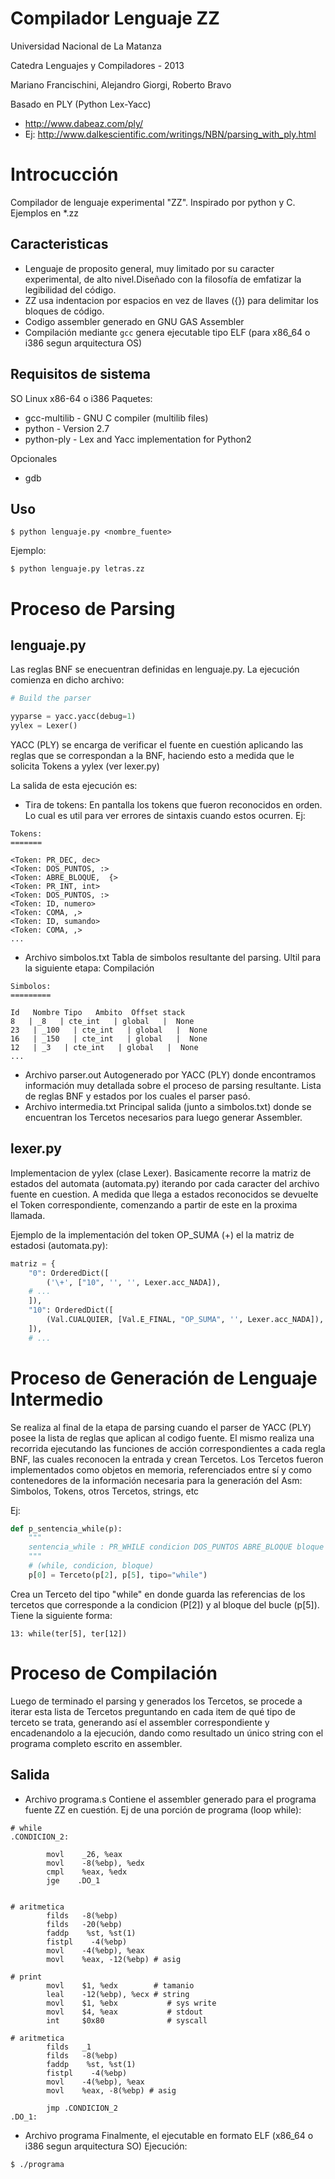 Compilador Lenguaje ZZ
======================

Universidad Nacional de La Matanza

Catedra Lenguajes y Compiladores - 2013

Mariano Francischini, Alejandro Giorgi, Roberto Bravo


Basado en PLY (Python Lex-Yacc)

* http://www.dabeaz.com/ply/
* Ej: http://www.dalkescientific.com/writings/NBN/parsing_with_ply.html


Introcucción
============
Compilador de lenguaje experimental "ZZ". Inspirado por python y C. Ejemplos en \*.zz

Caracteristicas
---------------
* Lenguaje de proposito general, muy limitado por su caracter experimental, de alto nivel.Diseñado con la filosofía de emfatizar la legibilidad del código.
* ZZ usa indentacion por espacios en vez de llaves ({}) para delimitar los bloques de código. 
* Codigo assembler generado en GNU GAS Assembler
* Compilación mediante `gcc` genera ejecutable tipo ELF (para x86_64 o i386 segun arquitectura OS)



Requisitos de sistema
---------------------

SO Linux x86-64 o i386
Paquetes:
* gcc-multilib - GNU C compiler (multilib files)
* python - Version 2.7
* python-ply - Lex and Yacc implementation for Python2

Opcionales
* gdb

Uso
---


```
$ python lenguaje.py <nombre_fuente>
```

Ejemplo:

```
$ python lenguaje.py letras.zz
```

Proceso de Parsing
==================


lenguaje.py
-----------

Las reglas BNF se enecuentran definidas en lenguaje.py. La ejecución comienza en dicho archivo:

```python
# Build the parser

yyparse = yacc.yacc(debug=1)
yylex = Lexer()
```
YACC (PLY) se encarga de verificar el fuente en cuestión aplicando las reglas que se correspondan a la BNF, haciendo esto a medida que le solicita Tokens a yylex (ver lexer.py)

La salida de esta ejecución es:
* Tira de tokens:
    En pantalla los tokens que fueron reconocidos en orden. Lo cual es util para ver errores de sintaxis cuando estos ocurren. Ej:
```
Tokens:
=======

<Token: PR_DEC, dec>
<Token: DOS_PUNTOS, :>
<Token: ABRE_BLOQUE,  {>
<Token: PR_INT, int>
<Token: DOS_PUNTOS, :>
<Token: ID, numero>
<Token: COMA, ,>
<Token: ID, sumando>
<Token: COMA, ,>
...
```
* Archivo simbolos.txt
    Tabla de simbolos resultante del parsing. Ultil para la siguiente etapa: Compilación
```
Simbolos:
=========

Id   Nombre Tipo   Ambito  Offset stack
8   | _8   | cte_int   | global   |  None
23   | _100   | cte_int   | global   |  None
16   | _150   | cte_int   | global   |  None
12   | _3   | cte_int   | global   |  None
...
```
* Archivo parser.out
    Autogenerado por YACC (PLY) donde encontramos información muy detallada sobre el proceso de parsing resultante. Lista de reglas BNF y estados por los cuales el parser pasó.
* Archivo intermedia.txt
    Principal salida (junto a simbolos.txt) donde se encuentran los Tercetos necesarios para luego generar Assembler.

lexer.py
--------
Implementacion de yylex (clase Lexer).
Basicamente recorre la matriz de estados del automata (automata.py) iterando por cada caracter del archivo fuente en cuestion. A medida que llega a estados reconocidos se devuelte el Token correspondiente, comenzando a partir de este en la proxima llamada.

Ejemplo de la implementación del token OP_SUMA (+) el la matriz de estadosi (automata.py):
```python
matriz = {
    "0": OrderedDict([
        ('\+', ["10", '', '', Lexer.acc_NADA]),
    # ...
    ]),
    "10": OrderedDict([
        (Val.CUALQUIER, [Val.E_FINAL, "OP_SUMA", '', Lexer.acc_NADA]),
    ]),
    # ...
```



Proceso de Generación de Lenguaje Intermedio
============================================

Se realiza al final de la etapa de parsing cuando el parser de YACC (PLY) posee la lista de reglas que aplican al codigo fuente. El mismo realiza una recorrida ejecutando las funciones de acción correspondientes a cada regla BNF, las cuales reconocen la entrada y crean Tercetos.
Los Tercetos fueron implementados como objetos en memoria, referenciados entre sí y como contenedores de la información necesaria para la generación del Asm: Simbolos, Tokens, otros Tercetos, strings, etc

Ej:

```python
def p_sentencia_while(p):
    """
    sentencia_while : PR_WHILE condicion DOS_PUNTOS ABRE_BLOQUE bloque CIERRA_BLOQUE
    """
    # (while, condicion, bloque)
    p[0] = Terceto(p[2], p[5], tipo="while")
```

Crea un Terceto del tipo "while" en donde guarda las referencias de los tercetos que corresponde a la condicion (P[2]) y al bloque del bucle (p[5]). Tiene la siguiente forma:

```
13: while(ter[5], ter[12])
```

Proceso de Compilación
======================

Luego de terminado el parsing y generados los Tercetos, se procede a iterar esta lista de Tercetos preguntando en cada item de qué tipo de terceto se trata, generando así el assembler correspondiente y encadenandolo a la ejecución, dando como resultado un único string con el programa completo escrito en assembler.

Salida
------

* Archivo programa.s
    Contiene el assembler generado para el programa fuente ZZ en cuestión. Ej de una porción de programa (loop while):
```
# while
.CONDICION_2:
    
        movl    _26, %eax
        movl    -8(%ebp), %edx
        cmpl    %eax, %edx
        jge    .DO_1

    
# aritmetica
        filds   -8(%ebp)
        filds   -20(%ebp)
        faddp    %st, %st(1)
        fistpl    -4(%ebp)
        movl    -4(%ebp), %eax
        movl    %eax, -12(%ebp) # asig

# print
        movl    $1, %edx        # tamanio
        leal    -12(%ebp), %ecx # string
        movl    $1, %ebx           # sys write
        movl    $4, %eax           # stdout
        int     $0x80              # syscall

# aritmetica
        filds   _1  
        filds   -8(%ebp)
        faddp    %st, %st(1)
        fistpl    -4(%ebp)
        movl    -4(%ebp), %eax
        movl    %eax, -8(%ebp) # asig

        jmp .CONDICION_2
.DO_1:

```

* Archivo programa
    Finalmente, el ejecutable en formato ELF (x86_64 o i386 segun arquitectura SO)
    Ejecución:
```
$ ./programa
```
